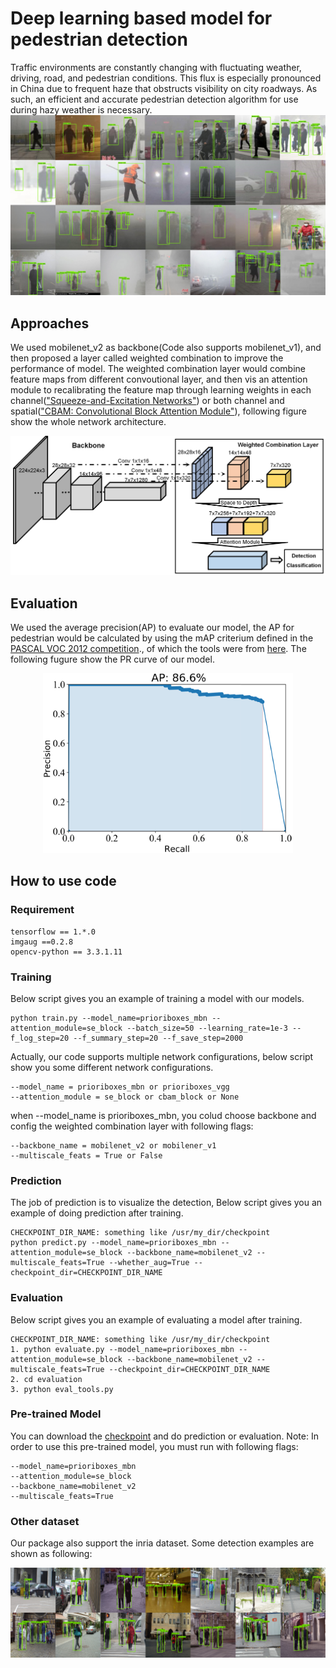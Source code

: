 # Deep learning based model for pedestrian detection
Traffic environments are constantly changing with fluctuating weather, driving, road, and pedestrian conditions. This flux is especially pronounced in China due to frequent haze that obstructs visibility on city roadways. As such, an efficient and accurate pedestrian detection algorithm for use during hazy weather is necessary.
![detection_expample_pbmn](pictures/pbmn.jpg)

## Approaches
We used mobilenet_v2 as backbone(Code also supports mobilenet_v1), and then proposed a layer called weighted combination to improve the performance of model. The weighted combination layer would combine feature maps from different convoutional layer, and then vis an attention module to recalibrating the feature map through learning weights in each channel(["Squeeze-and-Excitation Networks"](https://arxiv.org/pdf/1709.01507)) or both channel and spatial(["CBAM: Convolutional Block Attention Module"](https://arxiv.org/pdf/1807.06521.pdf)), following figure show the whole network architecture.
<div align=center><img src="pictures/structure.png"></div>

## Evaluation
We used the average precision(AP) to evaluate our model, the AP for pedestrian would be calculated by using the mAP criterium defined in the [PASCAL VOC 2012 competition](http://host.robots.ox.ac.uk/pascal/VOC/voc2012/)., of which the tools were from [here](https://github.com/Cartucho/mAP). The following fugure show the PR curve of our model.
<div align=center><img width="400" height="288" src="pictures/pbmn.png"></div>

## How to use code
### Requirement
```
tensorflow == 1.*.0
imgaug ==0.2.8
opencv-python == 3.3.1.11
```

### Training
Below script gives you an example of training a model with our models.
```
python train.py --model_name=prioriboxes_mbn --attention_module=se_block --batch_size=50 --learning_rate=1e-3 --f_log_step=20 --f_summary_step=20 --f_save_step=2000
```
Actually, our code supports multiple network configurations, below script show you some different network configurations.
```
--model_name = prioriboxes_mbn or prioriboxes_vgg
--attention_module = se_block or cbam_block or None
```

when --model_name is prioriboxes_mbn, you colud choose backbone and config the weighted combination layer with following flags:
```
--backbone_name = mobilenet_v2 or mobilener_v1
--multiscale_feats = True or False
```

### Prediction
The job of prediction is to visualize the detection, Below script gives you an example of doing prediction after training.
```
CHECKPOINT_DIR_NAME: something like /usr/my_dir/checkpoint
python predict.py --model_name=prioriboxes_mbn --attention_module=se_block --backbone_name=mobilenet_v2 --multiscale_feats=True --whether_aug=True --checkpoint_dir=CHECKPOINT_DIR_NAME
```

### Evaluation
Below script gives you an example of evaluating a model after training.
```
CHECKPOINT_DIR_NAME: something like /usr/my_dir/checkpoint
1. python evaluate.py --model_name=prioriboxes_mbn --attention_module=se_block --backbone_name=mobilenet_v2 --multiscale_feats=True --checkpoint_dir=CHECKPOINT_DIR_NAME
2. cd evaluation
3. python eval_tools.py
```
### Pre-trained Model
You can download the [checkpoint](https://drive.google.com/open?id=1UOF1ACYA3Nn5K_RjoItOUFSxnFL6sNOg) and do prediction or evaluation.
Note: In order to use this pre-trained model, you must run with following flags:
```
--model_name=prioriboxes_mbn
--attention_module=se_block
--backbone_name=mobilenet_v2
--multiscale_feats=True
```

### Other dataset
Our package also support the inria dataset. Some detection examples are shown as following: 
<div align=center><img src="pictures/inria.png"></div>
